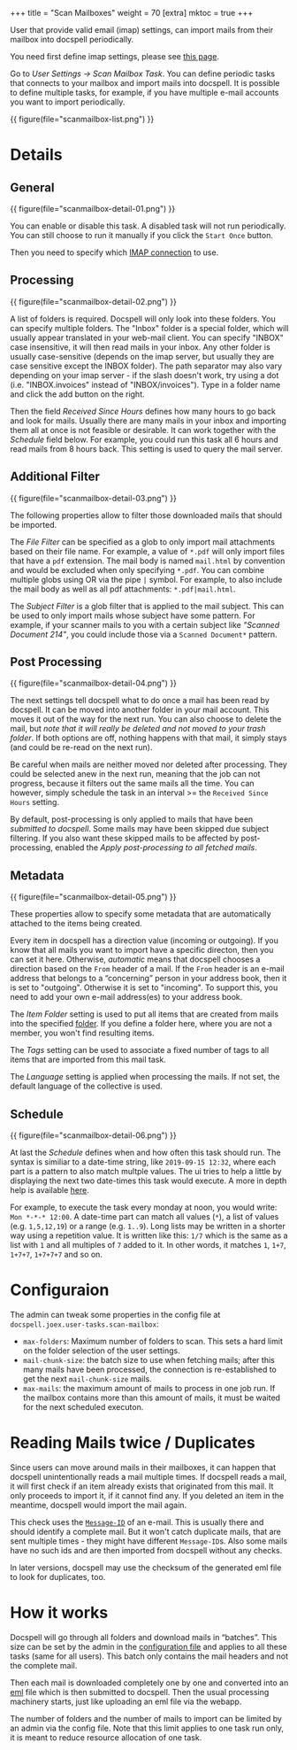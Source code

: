 +++
title = "Scan Mailboxes"
weight = 70
[extra]
mktoc = true
+++

User that provide valid email (imap) settings, can import mails from
their mailbox into docspell periodically.

You need first define imap settings, please see [this
page](@/docs/webapp/emailsettings.md#imap-settings).

Go to *User Settings -> Scan Mailbox Task*. You can define periodic
tasks that connects to your mailbox and import mails into docspell. It
is possible to define multiple tasks, for example, if you have
multiple e-mail accounts you want to import periodically.

{{ figure(file="scanmailbox-list.png") }}


# Details

## General

{{ figure(file="scanmailbox-detail-01.png") }}

You can enable or disable this task. A disabled task will not run
periodically. You can still choose to run it manually if you click the
`Start Once` button.

Then you need to specify which [IMAP
connection](@/docs/webapp/emailsettings.md#imap-settings) to use.


## Processing

{{ figure(file="scanmailbox-detail-02.png") }}

A list of folders is required. Docspell will only look into these
folders. You can specify multiple folders. The "Inbox" folder is a
special folder, which will usually appear translated in your web-mail
client. You can specify "INBOX" case insensitive, it will then read
mails in your inbox. Any other folder is usually case-sensitive
(depends on the imap server, but usually they are case sensitive
except the INBOX folder). The path separator may also vary depending
on your imap server - if the slash doesn't work, try using a dot
(i.e. "INBOX.invoices" instead of "INBOX/invoices").
Type in a folder name and click the add button on the right.

Then the field *Received Since Hours* defines how many hours to go
back and look for mails. Usually there are many mails in your inbox
and importing them all at once is not feasible or desirable. It can
work together with the *Schedule* field below. For example, you could
run this task all 6 hours and read mails from 8 hours back. This
setting is used to query the mail server.


## Additional Filter

{{ figure(file="scanmailbox-detail-03.png") }}

The following properties allow to filter those downloaded mails that
should be imported.

The *File Filter* can be specified as a glob to only import mail
attachments based on their file name. For example, a value of `*.pdf`
will only import files that have a `pdf` extension. The mail body is
named `mail.html` by convention and would be excluded when only
specifying `*.pdf`. You can combine multiple globs using OR via the
pipe `|` symbol. For example, to also include the mail body as well as
all pdf attachments: `*.pdf|mail.html`.

The *Subject Filter* is a glob filter that is applied to the mail
subject. This can be used to only import mails whose subject have some
pattern. For example, if your scanner mails to you with a certain
subject like _"Scanned Document 214"_, you could include those via a
`Scanned Document*` pattern.

## Post Processing

{{ figure(file="scanmailbox-detail-04.png") }}

The next settings tell docspell what to do once a mail has been read
by docspell. It can be moved into another folder in your mail account.
This moves it out of the way for the next run. You can also choose to
delete the mail, but *note that it will really be deleted and not
moved to your trash folder*. If both options are off, nothing happens
with that mail, it simply stays (and could be re-read on the next
run).

Be careful when mails are neither moved nor deleted after processing.
They could be selected anew in the next run, meaning that the job can
not progress, because it filters out the same mails all the time. You
can however, simply schedule the task in an interval >= the `Received
Since Hours` setting.

By default, post-processing is only applied to mails that have been
*submitted to docspell*. Some mails may have been skipped due subject
filtering. If you also want these skipped mails to be affected by
post-processing, enabled the *Apply post-processing to all fetched
mails*.



## Metadata

{{ figure(file="scanmailbox-detail-05.png") }}

These properties allow to specify some metadata that are automatically
attached to the items being created.

Every item in docspell has a direction value (incoming or outgoing).
If you know that all mails you want to import have a specific
directon, then you can set it here. Otherwise, *automatic* means that
docspell chooses a direction based on the `From` header of a mail. If
the `From` header is an e-mail address that belongs to a “concerning”
person in your address book, then it is set to "outgoing". Otherwise
it is set to "incoming". To support this, you need to add your own
e-mail address(es) to your address book.

The *Item Folder* setting is used to put all items that are created
from mails into the specified [folder](metadata#folders). If you
define a folder here, where you are not a member, you won't find
resulting items.

The *Tags* setting can be used to associate a fixed number of tags to
all items that are imported from this mail task.

The *Language* setting is applied when processing the mails. If not
set, the default language of the collective is used.


## Schedule

{{ figure(file="scanmailbox-detail-06.png") }}

At last the *Schedule* defines when and how often this task should
run. The syntax is similiar to a date-time string, like `2019-09-15
12:32`, where each part is a pattern to also match multple values. The
ui tries to help a little by displaying the next two date-times this
task would execute. A more in depth help is available
[here](https://github.com/eikek/calev#what-are-calendar-events).

For example, to execute the task every monday at noon, you would
write: `Mon *-*-* 12:00`. A date-time part can match all values (`*`),
a list of values (e.g. `1,5,12,19`) or a range (e.g. `1..9`). Long
lists may be written in a shorter way using a repetition value. It is
written like this: `1/7` which is the same as a list with `1` and all
multiples of `7` added to it. In other words, it matches `1`, `1+7`,
`1+7+7`, `1+7+7+7` and so on.

# Configuraion

The admin can tweak some properties in the config file at
`docspell.joex.user-tasks.scan-mailbox`:

- `max-folders`: Maximum number of folders to scan. This sets a hard
  limit on the folder selection of the user settings.
- `mail-chunk-size`: the batch size to use when fetching mails; after
  this many mails have been processed, the connection is
  re-established to get the next `mail-chunk-size` mails.
- `max-mails`: the maximum amount of mails to process in one job run.
  If the mailbox contains more than this amount of mails, it must be
  waited for the next scheduled executon.


# Reading Mails twice / Duplicates

Since users can move around mails in their mailboxes, it can happen
that docspell unintentionally reads a mail multiple times. If docspell
reads a mail, it will first check if an item already exists that
originated from this mail. It only proceeds to import it, if it cannot
find any. If you deleted an item in the meantime, docspell would
import the mail again.

This check uses the
[`Message-ID`](https://en.wikipedia.org/wiki/Message-ID) of an e-mail.
This is usually there and should identify a complete mail. But it
won't catch duplicate mails, that are sent multiple times - they might
have different `Message-ID`s. Also some mails have no such ids and are
then imported from docspell without any checks.

In later versions, docspell may use the checksum of the generated eml
file to look for duplicates, too.


# How it works

Docspell will go through all folders and download mails in “batches”.
This size can be set by the admin in the [configuration
file](@/docs/configure/_index.md#joex) and applies to all these tasks
(same for all users). This batch only contains the mail headers and
not the complete mail.

Then each mail is downloaded completely one by one and converted into
an [eml](https://en.wikipedia.org/wiki/Email#Filename_extensions) file
which is then submitted to docspell. Then the usual processing
machinery starts, just like uploading an eml file via the webapp.

The number of folders and the number of mails to import can be limited
by an admin via the config file. Note that this limit applies to one
task run only, it is meant to reduce resource allocation of one task.
